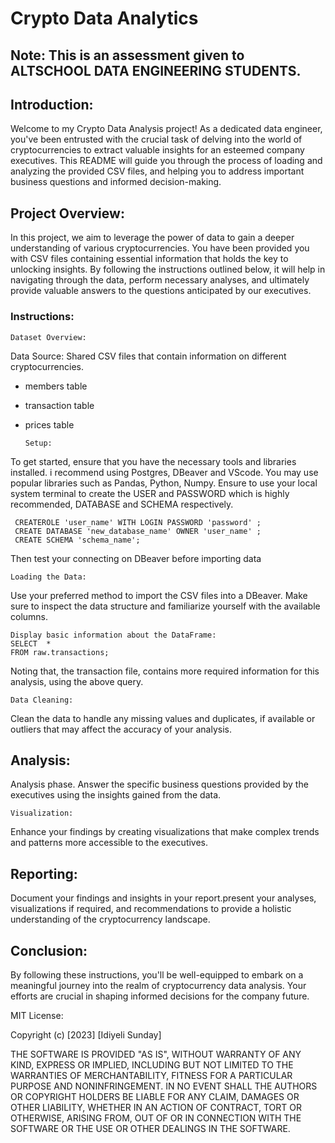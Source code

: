 # Crypto Data Analytics

## Note: This is an assessment given to ALTSCHOOL DATA ENGINEERING STUDENTS.

## Introduction:
Welcome to my Crypto Data Analysis project! As a dedicated data engineer, you've been entrusted with the crucial task of delving into the world of cryptocurrencies to extract valuable insights for an esteemed company executives. This README will guide you through the process of loading and analyzing the provided CSV files, and helping you to address important business questions and informed decision-making.

## Project Overview:

In this project, we aim to leverage the power of data to gain a deeper understanding of various cryptocurrencies. You have been provided you with CSV files containing essential information that holds the key to unlocking insights. By following the instructions outlined below, it will help in navigating through the data, perform necessary analyses, and ultimately provide valuable answers to the questions anticipated by our executives.

### Instructions:

    Dataset Overview:

Data Source: 
Shared CSV files that contain information on different cryptocurrencies.
- members table 
- transaction table
- prices table




    
    
    
    
      Setup:

To get started, ensure that you have the necessary tools and libraries installed. i recommend using Postgres, DBeaver and VScode. You may use popular libraries such as Pandas, Python, Numpy. 
Ensure to use your local system terminal to create the USER and PASSWORD which is highly recommended, DATABASE and SCHEMA respectively.

     CREATEROLE 'user_name' WITH LOGIN PASSWORD 'password' ;
     CREATE DATABASE 'new_database_name' OWNER 'user_name' ;
     CREATE SCHEMA 'schema_name';


Then test your connecting on DBeaver before importing data

    Loading the Data:
Use your preferred method to import the CSV files into a DBeaver. Make sure to inspect the data structure and familiarize yourself with the available columns.

    Display basic information about the DataFrame:
    SELECT  * 
    FROM raw.transactions;

Noting that, the transaction file, contains more required information for this analysis, using the above query.




    Data Cleaning:

Clean the data to handle any missing values and duplicates, if available or outliers that may affect the accuracy of your analysis.

## Analysis:
Analysis phase. Answer the specific business questions provided by the executives using the insights gained from the data.

    Visualization:

Enhance your findings by creating visualizations that make complex trends and patterns more accessible to the executives.

## Reporting:
Document your findings and insights in your report.present your analyses, visualizations if required, and recommendations to provide a holistic understanding of the cryptocurrency landscape.

## Conclusion:
By following these instructions, you'll be well-equipped to embark on a meaningful journey into the realm of cryptocurrency data analysis. Your efforts are crucial in shaping informed decisions for the company future.




MIT License:

Copyright (c) [2023] [Idiyeli Sunday]

THE SOFTWARE IS PROVIDED "AS IS", WITHOUT WARRANTY OF ANY KIND, EXPRESS OR IMPLIED, INCLUDING BUT NOT LIMITED TO THE WARRANTIES OF MERCHANTABILITY, FITNESS FOR A PARTICULAR PURPOSE AND NONINFRINGEMENT. IN NO EVENT SHALL THE AUTHORS OR COPYRIGHT HOLDERS BE LIABLE FOR ANY CLAIM, DAMAGES OR OTHER LIABILITY, WHETHER IN AN ACTION OF CONTRACT, TORT OR OTHERWISE, ARISING FROM, OUT OF OR IN CONNECTION WITH THE SOFTWARE OR THE USE OR OTHER DEALINGS IN THE SOFTWARE.

